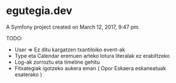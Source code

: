 egutegia.dev
============

A Symfony project created on March 12, 2017, 9:47 pm.

TODO:
- User => Ez ditu kargatzen txantiloiko event-ak
- Type eta Calendar eremuen arteko lotura literalak ez erabiltzeko
- Log-ak zorroztu eta timeline gehitu
- Fitxategiak igotzeko aukera eman ( Opor Eskaera eskaneatuak esaterako )